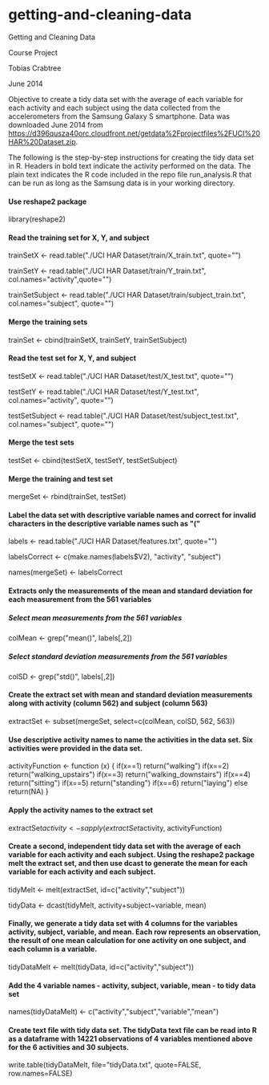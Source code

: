 getting-and-cleaning-data
=========================

Getting and Cleaning Data

Course Project

Tobias Crabtree  

June 2014

Objective to create a tidy data set with the average of each variable for each activity and each subject using the data collected from the accelerometers from the Samsung Galaxy S smartphone. Data was downloaded June 2014 from https://d396qusza40orc.cloudfront.net/getdata%2Fprojectfiles%2FUCI%20HAR%20Dataset.zip.

The following is the step-by-step instructions for creating the tidy data set in R. Headers in bold text indicate the activity performed on the data. The plain text indicates the R code included in the repo file run_analysis.R that can be run as long as the Samsung data is in your working directory.


#### Use reshape2 package
library(reshape2) 


#### Read the training set for X, Y, and subject
trainSetX <- read.table("./UCI HAR Dataset/train/X_train.txt", quote="") 

trainSetY <- read.table("./UCI HAR Dataset/train/Y_train.txt", col.names="activity",quote="") 

trainSetSubject <- read.table("./UCI HAR Dataset/train/subject_train.txt", col.names="subject", quote="") 

#### Merge the training sets 
trainSet <- cbind(trainSetX, trainSetY, trainSetSubject) 


#### Read the test set for X, Y, and subject
testSetX <- read.table("./UCI HAR Dataset/test/X_test.txt", quote="")

testSetY <- read.table("./UCI HAR Dataset/test/Y_test.txt", col.names="activity", quote="")

testSetSubject <- read.table("./UCI HAR Dataset/test/subject_test.txt", col.names="subject", quote="")


#### Merge the test sets
testSet <- cbind(testSetX, testSetY, testSetSubject) 


#### Merge the training and test set
mergeSet <- rbind(trainSet, testSet)


#### Label the data set with descriptive variable names and correct for invalid characters in the descriptive variable names such as "("
labels <- read.table("./UCI HAR Dataset/features.txt", quote="") 

labelsCorrect <- c(make.names(labels$V2), "activity", "subject")

names(mergeSet) <- labelsCorrect


#### Extracts only the measurements of the mean and standard deviation for each measurement from the 561 variables

##### Select mean measurements from the 561 variables
colMean <- grep("mean()", labels[,2]) 

##### Select standard deviation measurements from the 561 variables
colSD <- grep("std()", labels[,2]) 

#### Create the extract set with mean and standard deviation measurements along with activity (column 562) and subject (column 563)
extractSet <- subset(mergeSet, select=c(colMean, colSD, 562, 563)) 


#### Use descriptive activity names to name the activities in the data set. Six activities were provided in the data set.
activityFunction <- function (x) {
        if(x==1)
                return("walking")
        if(x==2)
                return("walking_upstairs")
        if(x==3)
                return("walking_downstairs")
        if(x==4)
                return("sitting")
        if(x==5)
                return("standing")
        if(x==6)
                return("laying")
        else
                return(NA)
}


#### Apply the activity names to the extract set
extractSet$activity <- sapply(extractSet$activity, activityFunction)


#### Create a second, independent tidy data set with the average of each variable for each activity and each subject. Using the reshape2 package melt the extract set, and then use dcast to generate the mean for each variable for each activity and each subject. 

tidyMelt <- melt(extractSet, id=c("activity","subject"))

tidyData <- dcast(tidyMelt, activity+subject~variable, mean)


#### Finally, we generate a tidy data set with 4 columns for the variables activity, subject, variable, and mean. Each row represents an observation, the result of one mean calculation for one activity on one subject, and each column is a variable.
tidyDataMelt <- melt(tidyData, id=c("activity","subject"))


#### Add the 4 variable names - activity, subject, variable, mean - to tidy data set
names(tidyDataMelt) <- c("activity","subject","variable","mean")


#### Create text file with tidy data set. The tidyData text file can be read into R as a dataframe with 14221 observations of 4 variables mentioned above for the 6 activities and 30 subjects.
write.table(tidyDataMelt, file="tidyData.txt", quote=FALSE, row.names=FALSE)
